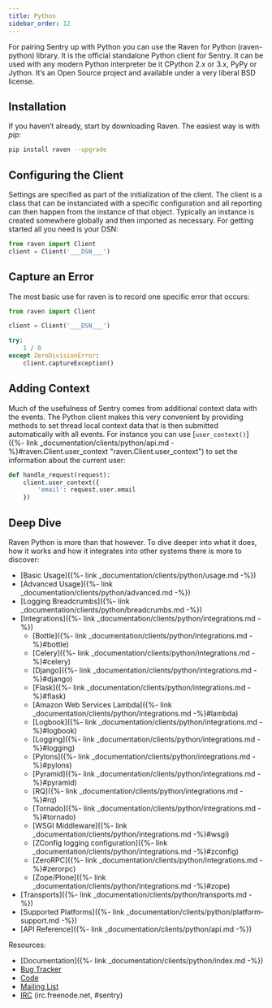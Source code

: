 ```yaml
---
title: Python
sidebar_order: 12
---
```


For pairing Sentry up with Python you can use the Raven for Python (raven-python) library. It is the official standalone Python client for Sentry. It can be used with any modern Python interpreter be it CPython 2.x or 3.x, PyPy or Jython. It’s an Open Source project and available under a very liberal BSD license.

<!-- WIZARD -->
## Installation

If you haven’t already, start by downloading Raven. The easiest way is with _pip_:

```bash
pip install raven --upgrade
```
<!-- ENDWIZARD -->

## Configuring the Client

Settings are specified as part of the initialization of the client. The client is a class that can be instanciated with a specific configuration and all reporting can then happen from the instance of that object. Typically an instance is created somewhere globally and then imported as necessary. For getting started all you need is your DSN:

```python
from raven import Client
client = Client('___DSN___')
```

## Capture an Error

The most basic use for raven is to record one specific error that occurs:

```python
from raven import Client

client = Client('___DSN___')

try:
    1 / 0
except ZeroDivisionError:
    client.captureException()
```

## Adding Context

Much of the usefulness of Sentry comes from additional context data with the events. The Python client makes this very convenient by providing methods to set thread local context data that is then submitted automatically with all events. For instance you can use [`user_context()`]({%- link _documentation/clients/python/api.md -%}#raven.Client.user_context "raven.Client.user_context") to set the information about the current user:

```python
def handle_request(request):
    client.user_context({
        'email': request.user.email
    })
```

## Deep Dive

Raven Python is more than that however. To dive deeper into what it does, how it works and how it integrates into other systems there is more to discover:

-   [Basic Usage]({%- link _documentation/clients/python/usage.md -%})
-   [Advanced Usage]({%- link _documentation/clients/python/advanced.md -%})
-   [Logging Breadcrumbs]({%- link _documentation/clients/python/breadcrumbs.md -%})
-   [Integrations]({%- link _documentation/clients/python/integrations.md -%})
    -   [Bottle]({%- link _documentation/clients/python/integrations.md -%}#bottle)
    -   [Celery]({%- link _documentation/clients/python/integrations.md -%}#celery)
    -   [Django]({%- link _documentation/clients/python/integrations.md -%}#django)
    -   [Flask]({%- link _documentation/clients/python/integrations.md -%}#flask)
    -   [Amazon Web Services Lambda]({%- link _documentation/clients/python/integrations.md -%}#lambda)
    -   [Logbook]({%- link _documentation/clients/python/integrations.md -%}#logbook)
    -   [Logging]({%- link _documentation/clients/python/integrations.md -%}#logging)
    -   [Pylons]({%- link _documentation/clients/python/integrations.md -%}#pylons)
    -   [Pyramid]({%- link _documentation/clients/python/integrations.md -%}#pyramid)
    -   [RQ]({%- link _documentation/clients/python/integrations.md -%}#rq)
    -   [Tornado]({%- link _documentation/clients/python/integrations.md -%}#tornado)
    -   [WSGI Middleware]({%- link _documentation/clients/python/integrations.md -%}#wsgi)
    -   [ZConfig logging configuration]({%- link _documentation/clients/python/integrations.md -%}#zconfig)
    -   [ZeroRPC]({%- link _documentation/clients/python/integrations.md -%}#zerorpc)
    -   [Zope/Plone]({%- link _documentation/clients/python/integrations.md -%}#zope)
-   [Transports]({%- link _documentation/clients/python/transports.md -%})
-   [Supported Platforms]({%- link _documentation/clients/python/platform-support.md -%})
-   [API Reference]({%- link _documentation/clients/python/api.md -%})

Resources:

-   [Documentation]({%- link _documentation/clients/python/index.md -%})
-   [Bug Tracker](http://github.com/getsentry/raven-python/issues)
-   [Code](http://github.com/getsentry/raven-python)
-   [Mailing List](https://groups.google.com/group/getsentry)
-   [IRC](irc://irc.freenode.net/sentry) (irc.freenode.net, #sentry)
